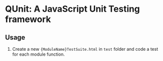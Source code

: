 # QUnit: A JavaScript Unit Testing framework

## Usage

1. Create a new `{ModuleName}TestSuite.html` in `test` folder and
code a test for each module function.

<html>
<head>
  <meta charset="utf-8">
  <title>Tests suite</title>
 
  <link rel="stylesheet" href="./qunit-1.22.0.css">
  <script src="./qunit-1.22.0.js"></script>
  <script src="../web-src/js/{ModuleName}.js"></script>
 
  <script>
  QUnit.test("{featureName}Test", function( assert ) {
    var now = "";
    assert.equal({functionName}(), now);

  });
  </script>
</head>
<body>
 
<div id="qunit"></div>
 
</body>
</html>



